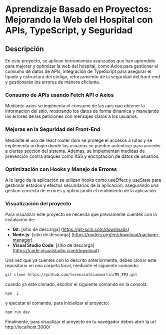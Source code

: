 # Aprendizaje Basado en Proyectos: Mejorando la Web del Hospital con APIs, TypeScript, y Seguridad
## Descripción
En este proyecto, se aplican herramientas avanzadas que han aprendido para mejorar y optimizar la web del hospital, como  Axios para gestionar el
consumo de datos de APIs, integración de TypeScript para asegurar el tipado y estructura del código, reforzamiento de la seguridad del front-end y gestionarán los errores de manera eficiente.

### Consumo de APIs usando Fetch API o Axios
Mediante axios se implmenta el consumo de las apis que obtener la informacion del sitio, mostrando los datos de forma dinamica y manejando los errores de las peticiones con mensajes claros a los usuarios.

### Mejoras en la Seguridad del Front-End
Mediante el uso de react router dom se protege el accesos a rutas y se implementa un login donde los usuarios se pueden autenticar para acceder a ciertas seccion del sistema. Ademas, se implementan medidas de prevención contra ataques como XSS y encriptación de datos de usuarios.

### Optimización con Hooks y Manejo de Errores
A lo largo de la aplicación se utilizan hooks como useEffect y useState para gestionar estados y efectos secundarios de la aplicación, asegurando una gestion correcta de errores y optimizando el rendimiento de la aplicación.

### Visualización del proyecto
Para visualizar este proyecto se necesita que previamente cuentes con la instalación de:
- **Git**: [sitio de descarga] (https://git-scm.com/downloads)
- **Node.js**: [sitio de descarga] (https://nodejs.org/en/download/package-manager)
- **Visual Studio Code**: [sitio de descarga] (https://code.visualstudio.com/download)
  
Una vez que ya cuentes con lo descrito anteriormente, debes clonar este repositorio en una carpeta local, mediante el siguiente comando:
```bash
git clone https://github.com/lorenasotosanmartin/M5_EP3.git
```
cuando ya este clonado, escribir el siguiente comando en la consola: 
```bash
npm  i
```
y ejecutar el comando, para inicializar el proyecto: 
```bash
npm run dev
```
Finalmente, para visualizar el proyecto en tu navegador debes abrir la url http://localhost:3000/ 
